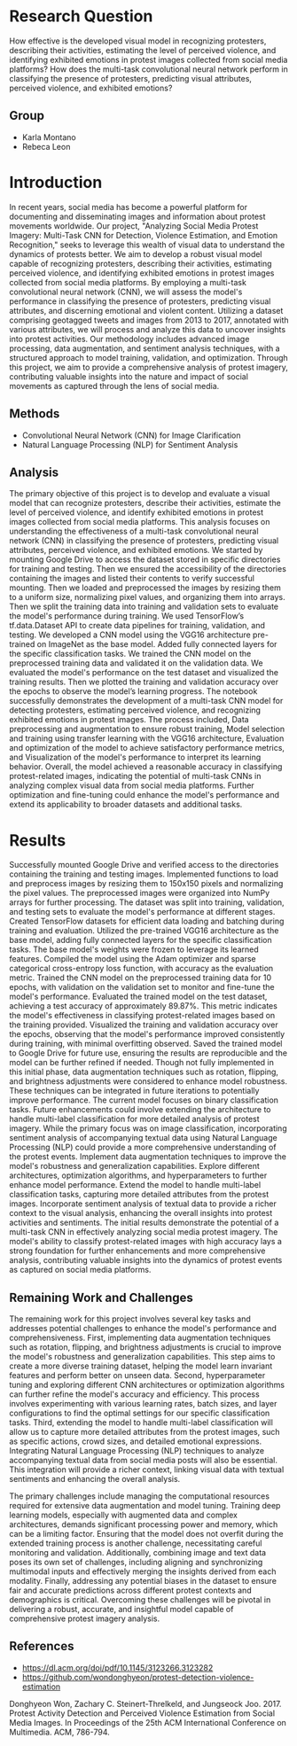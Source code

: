 
# Research Question
How effective is the developed visual model in recognizing protesters, describing their activities, estimating the level of perceived violence, and identifying exhibited emotions in protest images collected from social media platforms? How does the multi-task convolutional neural network perform in classifying the presence of protesters, predicting visual attributes, perceived violence, and exhibited emotions?

## Group 
- Karla Montano
- Rebeca Leon

# Introduction
In recent years, social media has become a powerful platform for documenting and disseminating images and information about protest movements worldwide. Our project, "Analyzing Social Media Protest Imagery: Multi-Task CNN for Detection, Violence Estimation, and Emotion Recognition," seeks to leverage this wealth of visual data to understand the dynamics of protests better. We aim to develop a robust visual model capable of recognizing protesters, describing their activities, estimating perceived violence, and identifying exhibited emotions in protest images collected from social media platforms. By employing a multi-task convolutional neural network (CNN), we will assess the model's performance in classifying the presence of protesters, predicting visual attributes, and discerning emotional and violent content. Utilizing a dataset comprising geotagged tweets and images from 2013 to 2017, annotated with various attributes, we will process and analyze this data to uncover insights into protest activities. Our methodology includes advanced image processing, data augmentation, and sentiment analysis techniques, with a structured approach to model training, validation, and optimization. Through this project, we aim to provide a comprehensive analysis of protest imagery, contributing valuable insights into the nature and impact of social movements as captured through the lens of social media.

## Methods 
- Convolutional Neural Network (CNN) for Image Clarification 
- Natural Language Processing (NLP) for Sentiment Analysis

## Analysis
The primary objective of this project is to develop and evaluate a visual model that can recognize protesters, describe their activities, estimate the level of perceived violence, and identify exhibited emotions in protest images collected from social media platforms. This analysis focuses on understanding the effectiveness of a multi-task convolutional neural network (CNN) in classifying the presence of protesters, predicting visual attributes, perceived violence, and exhibited emotions. We started by mounting Google Drive to access the dataset stored in specific directories for training and testing. Then we ensured the accessibility of the directories containing the images and listed their contents to verify successful mounting. Then we loaded and preprocessed the images by resizing them to a uniform size, normalizing pixel values, and organizing them into arrays. Then we split the training data into training and validation sets to evaluate the model's performance during training. We used TensorFlow’s tf.data.Dataset API to create data pipelines for training, validation, and testing. We developed a CNN model using the VGG16 architecture pre-trained on ImageNet as the base model. Added fully connected layers for the specific classification tasks. We trained the CNN model on the preprocessed training data and validated it on the validation data. We evaluated the model's performance on the test dataset and visualized the training results. Then we plotted the training and validation accuracy over the epochs to observe the model’s learning progress. The notebook successfully demonstrates the development of a multi-task CNN model for detecting protesters, estimating perceived violence, and recognizing exhibited emotions in protest images. The process included, Data preprocessing and augmentation to ensure robust training, Model selection and training using transfer learning with the VGG16 architecture, Evaluation and optimization of the model to achieve satisfactory performance metrics, and Visualization of the model's performance to interpret its learning behavior. Overall, the model achieved a reasonable accuracy in classifying protest-related images, indicating the potential of multi-task CNNs in analyzing complex visual data from social media platforms. Further optimization and fine-tuning could enhance the model's performance and extend its applicability to broader datasets and additional tasks.

# Results 
Successfully mounted Google Drive and verified access to the directories containing the training and testing images. Implemented functions to load and preprocess images by resizing them to 150x150 pixels and normalizing the pixel values. The preprocessed images were organized into NumPy arrays for further processing. The dataset was split into training, validation, and testing sets to evaluate the model's performance at different stages. Created TensorFlow datasets for efficient data loading and batching during training and evaluation. Utilized the pre-trained VGG16 architecture as the base model, adding fully connected layers for the specific classification tasks. The base model's weights were frozen to leverage its learned features. Compiled the model using the Adam optimizer and sparse categorical cross-entropy loss function, with accuracy as the evaluation metric. Trained the CNN model on the preprocessed training data for 10 epochs, with validation on the validation set to monitor and fine-tune the model's performance. Evaluated the trained model on the test dataset, achieving a test accuracy of approximately 89.87%. This metric indicates the model's effectiveness in classifying protest-related images based on the training provided. Visualized the training and validation accuracy over the epochs, observing that the model's performance improved consistently during training, with minimal overfitting observed. Saved the trained model to Google Drive for future use, ensuring the results are reproducible and the model can be further refined if needed. Though not fully implemented in this initial phase, data augmentation techniques such as rotation, flipping, and brightness adjustments were considered to enhance model robustness. These techniques can be integrated in future iterations to potentially improve performance. The current model focuses on binary classification tasks. Future enhancements could involve extending the architecture to handle multi-label classification for more detailed analysis of protest imagery. While the primary focus was on image classification, incorporating sentiment analysis of accompanying textual data using Natural Language Processing (NLP) could provide a more comprehensive understanding of the protest events. Implement data augmentation techniques to improve the model's robustness and generalization capabilities. Explore different architectures, optimization algorithms, and hyperparameters to further enhance model performance. Extend the model to handle multi-label classification tasks, capturing more detailed attributes from the protest images. Incorporate sentiment analysis of textual data to provide a richer context to the visual analysis, enhancing the overall insights into protest activities and sentiments. The initial results demonstrate the potential of a multi-task CNN in effectively analyzing social media protest imagery. The model's ability to classify protest-related images with high accuracy lays a strong foundation for further enhancements and more comprehensive analysis, contributing valuable insights into the dynamics of protest events as captured on social media platforms.

## Remaining Work and Challenges

The remaining work for this project involves several key tasks and addresses potential challenges to enhance the model's performance and comprehensiveness. First, implementing data augmentation techniques such as rotation, flipping, and brightness adjustments is crucial to improve the model's robustness and generalization capabilities. This step aims to create a more diverse training dataset, helping the model learn invariant features and perform better on unseen data. Second, hyperparameter tuning and exploring different CNN architectures or optimization algorithms can further refine the model's accuracy and efficiency. This process involves experimenting with various learning rates, batch sizes, and layer configurations to find the optimal settings for our specific classification tasks. Third, extending the model to handle multi-label classification will allow us to capture more detailed attributes from the protest images, such as specific actions, crowd sizes, and detailed emotional expressions. Integrating Natural Language Processing (NLP) techniques to analyze accompanying textual data from social media posts will also be essential. This integration will provide a richer context, linking visual data with textual sentiments and enhancing the overall analysis. 

The primary challenges include managing the computational resources required for extensive data augmentation and model tuning. Training deep learning models, especially with augmented data and complex architectures, demands significant processing power and memory, which can be a limiting factor. Ensuring that the model does not overfit during the extended training process is another challenge, necessitating careful monitoring and validation. Additionally, combining image and text data poses its own set of challenges, including aligning and synchronizing multimodal inputs and effectively merging the insights derived from each modality. Finally, addressing any potential biases in the dataset to ensure fair and accurate predictions across different protest contexts and demographics is critical. Overcoming these challenges will be pivotal in delivering a robust, accurate, and insightful model capable of comprehensive protest imagery analysis.

## References 
- https://dl.acm.org/doi/pdf/10.1145/3123266.3123282
- https://github.com/wondonghyeon/protest-detection-violence-estimation

Donghyeon Won, Zachary C. Steinert-Threlkeld, and Jungseock Joo. 2017. Protest Activity Detection and Perceived Violence Estimation from Social Media Images. In Proceedings of the 25th ACM International Conference on Multimedia. ACM, 786-794.

